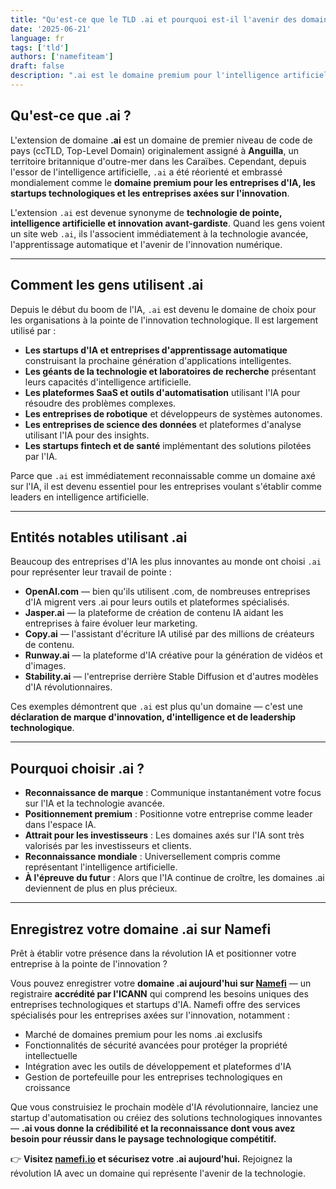 ```yaml
---
title: "Qu'est-ce que le TLD .ai et pourquoi est-il l'avenir des domaines IA et technologiques ?"
date: '2025-06-21'
language: fr
tags: ['tld']
authors: ['namefiteam']
draft: false
description: ".ai est le domaine premium pour l'intelligence artificielle, les startups technologiques et l'innovation. Découvrez pourquoi il devient le choix privilégié des entreprises d'IA et des entrepreneurs technologiques."
---
```


## **Qu'est-ce que .ai ?**

L'extension de domaine **.ai** est un domaine de premier niveau de code de pays (ccTLD, Top-Level Domain) originalement assigné à **Anguilla**, un territoire britannique d'outre-mer dans les Caraïbes. Cependant, depuis l'essor de l'intelligence artificielle, `.ai` a été réorienté et embrassé mondialement comme le **domaine premium pour les entreprises d'IA, les startups technologiques et les entreprises axées sur l'innovation**.

L'extension `.ai` est devenue synonyme de **technologie de pointe, intelligence artificielle et innovation avant-gardiste**. Quand les gens voient un site web `.ai`, ils l'associent immédiatement à la technologie avancée, l'apprentissage automatique et l'avenir de l'innovation numérique.

---

## **Comment les gens utilisent .ai**

Depuis le début du boom de l'IA, `.ai` est devenu le domaine de choix pour les organisations à la pointe de l'innovation technologique. Il est largement utilisé par :

* **Les startups d'IA et entreprises d'apprentissage automatique** construisant la prochaine génération d'applications intelligentes.
* **Les géants de la technologie et laboratoires de recherche** présentant leurs capacités d'intelligence artificielle.
* **Les plateformes SaaS et outils d'automatisation** utilisant l'IA pour résoudre des problèmes complexes.
* **Les entreprises de robotique** et développeurs de systèmes autonomes.
* **Les entreprises de science des données** et plateformes d'analyse utilisant l'IA pour des insights.
* **Les startups fintech et de santé** implémentant des solutions pilotées par l'IA.

Parce que `.ai` est immédiatement reconnaissable comme un domaine axé sur l'IA, il est devenu essentiel pour les entreprises voulant s'établir comme leaders en intelligence artificielle.

---

## **Entités notables utilisant .ai**

Beaucoup des entreprises d'IA les plus innovantes au monde ont choisi `.ai` pour représenter leur travail de pointe :

* **OpenAI.com** — bien qu'ils utilisent .com, de nombreuses entreprises d'IA migrent vers .ai pour leurs outils et plateformes spécialisés.
* **Jasper.ai** — la plateforme de création de contenu IA aidant les entreprises à faire évoluer leur marketing.
* **Copy.ai** — l'assistant d'écriture IA utilisé par des millions de créateurs de contenu.
* **Runway.ai** — la plateforme d'IA créative pour la génération de vidéos et d'images.
* **Stability.ai** — l'entreprise derrière Stable Diffusion et d'autres modèles d'IA révolutionnaires.

Ces exemples démontrent que `.ai` est plus qu'un domaine — c'est une **déclaration de marque d'innovation, d'intelligence et de leadership technologique**.

---

## **Pourquoi choisir .ai ?**

* **Reconnaissance de marque** : Communique instantanément votre focus sur l'IA et la technologie avancée.
* **Positionnement premium** : Positionne votre entreprise comme leader dans l'espace IA.
* **Attrait pour les investisseurs** : Les domaines axés sur l'IA sont très valorisés par les investisseurs et clients.
* **Reconnaissance mondiale** : Universellement compris comme représentant l'intelligence artificielle.
* **À l'épreuve du futur** : Alors que l'IA continue de croître, les domaines .ai deviennent de plus en plus précieux.

---

## **Enregistrez votre domaine .ai sur Namefi**

Prêt à établir votre présence dans la révolution IA et positionner votre entreprise à la pointe de l'innovation ?

Vous pouvez enregistrer votre **domaine .ai aujourd'hui sur [Namefi](https://namefi.io)** — un registraire **accrédité par l'ICANN** qui comprend les besoins uniques des entreprises technologiques et startups d'IA. Namefi offre des services spécialisés pour les entreprises axées sur l'innovation, notamment :

* Marché de domaines premium pour les noms .ai exclusifs
* Fonctionnalités de sécurité avancées pour protéger la propriété intellectuelle
* Intégration avec les outils de développement et plateformes d'IA
* Gestion de portefeuille pour les entreprises technologiques en croissance

Que vous construisiez le prochain modèle d'IA révolutionnaire, lanciez une startup d'automatisation ou créiez des solutions technologiques innovantes — **.ai vous donne la crédibilité et la reconnaissance dont vous avez besoin pour réussir dans le paysage technologique compétitif.**

👉 **Visitez [namefi.io](https://namefi.io) et sécurisez votre .ai aujourd'hui.**
Rejoignez la révolution IA avec un domaine qui représente l'avenir de la technologie.